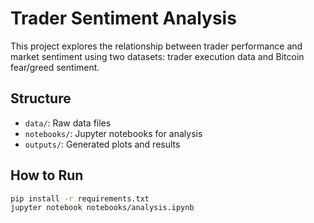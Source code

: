 # Trader Sentiment Analysis

This project explores the relationship between trader performance and market sentiment using two datasets: trader execution data and Bitcoin fear/greed sentiment.

## Structure
- `data/`: Raw data files
- `notebooks/`: Jupyter notebooks for analysis
- `outputs/`: Generated plots and results

## How to Run
```bash
pip install -r requirements.txt
jupyter notebook notebooks/analysis.ipynb
```
